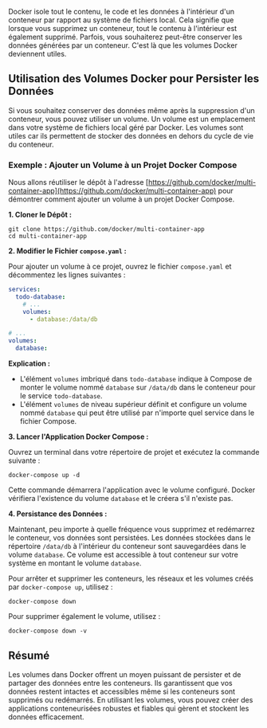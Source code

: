 Docker isole tout le contenu, le code et les données à l'intérieur d'un conteneur par rapport au système de fichiers local. Cela signifie que lorsque vous supprimez un conteneur, tout le contenu à l'intérieur est également supprimé. Parfois, vous souhaiterez peut-être conserver les données générées par un conteneur. C'est là que les volumes Docker deviennent utiles.

## Utilisation des Volumes Docker pour Persister les Données

Si vous souhaitez conserver des données même après la suppression d'un conteneur, vous pouvez utiliser un volume. Un volume est un emplacement dans votre système de fichiers local géré par Docker. Les volumes sont utiles car ils permettent de stocker des données en dehors du cycle de vie du conteneur.

### Exemple : Ajouter un Volume à un Projet Docker Compose

Nous allons réutiliser le dépôt à l'adresse [https://github.com/docker/multi-container-app](https://github.com/docker/multi-container-app) pour démontrer comment ajouter un volume à un projet Docker Compose.

**1. Cloner le Dépôt :**

   ```
   git clone https://github.com/docker/multi-container-app
   cd multi-container-app
   ```

**2. Modifier le Fichier `compose.yaml` :**

   Pour ajouter un volume à ce projet, ouvrez le fichier `compose.yaml` et décommentez les lignes suivantes :

   ```yaml
   services:
     todo-database:
       # ...
       volumes:
         - database:/data/db

   # ...
   volumes:
     database:
   ```

**Explication :**

   - L'élément `volumes` imbriqué dans `todo-database` indique à Compose de monter le volume nommé `database` sur `/data/db` dans le conteneur pour le service `todo-database`.
   - L'élément `volumes` de niveau supérieur définit et configure un volume nommé `database` qui peut être utilisé par n'importe quel service dans le fichier Compose.

**3. Lancer l'Application Docker Compose :**

   Ouvrez un terminal dans votre répertoire de projet et exécutez la commande suivante :
   ```
   docker-compose up -d
   ```

   Cette commande démarrera l'application avec le volume configuré. Docker vérifiera l'existence du volume `database` et le créera s'il n'existe pas.

**4. Persistance des Données :**

   Maintenant, peu importe à quelle fréquence vous supprimez et redémarrez le conteneur, vos données sont persistées. Les données stockées dans le répertoire `/data/db` à l'intérieur du conteneur sont sauvegardées dans le volume `database`. Ce volume est accessible à tout conteneur sur votre système en montant le volume `database`.

   Pour arrêter et supprimer les conteneurs, les réseaux et les volumes créés par `docker-compose up`, utilisez :
   ```
   docker-compose down
   ```

   Pour supprimer également le volume, utilisez :
   ```
   docker-compose down -v
   ```

## Résumé

Les volumes dans Docker offrent un moyen puissant de persister et de partager des données entre les conteneurs. Ils garantissent que vos données restent intactes et accessibles même si les conteneurs sont supprimés ou redémarrés. En utilisant les volumes, vous pouvez créer des applications conteneurisées robustes et fiables qui gèrent et stockent les données efficacement.